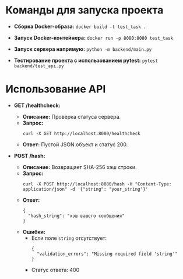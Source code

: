 # Команды для запуска проекта

- **Сборка Docker-образа:**
``docker build -t test_task .``

- **Запуск Docker-контейнера:**
``docker run -p 8080:8080 test_task``

- **Запуск сервера напрямую:**
``python -m backend/main.py``

- **Тестирование проекта с использованием pytest:**
``pytest backend/test_api.py``

# Использование API

- **GET /healthcheck:**
  - **Описание:** Проверка статуса сервера.
  - **Запрос:** 
    ```
    curl -X GET http://localhost:8080/healthcheck
    ```
  - **Ответ:** Пустой JSON объект и статус 200.

- **POST /hash:**
  - **Описание:** Возвращает SHA-256 хэш строки.
  - **Запрос:** 
    ```
    curl -X POST http://localhost:8080/hash -H "Content-Type: application/json" -d '{"string": "your_string"}'
    ```
  - **Ответ:**
    ```
    {
      "hash_string": "хэш вашего сообщения"
    }
    ```
  - **Ошибки:**
    - Если поле `string` отсутствует:
      ```
      {
        "validation_errors": "Missing required field 'string'"
      }
      ```
    - Статус ответа: 400
